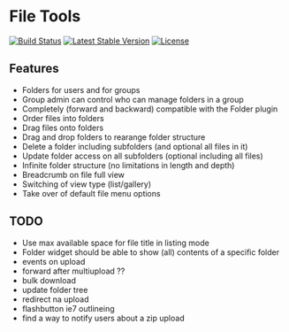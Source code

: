 File Tools
===============

[![Build Status](https://scrutinizer-ci.com/g/ColdTrick/file_tools/badges/build.png?b=master)](https://scrutinizer-ci.com/g/ColdTrick/file_tools/build-status/master)
[![Latest Stable Version](https://poser.pugx.org/coldtrick/file_tools/v/stable.svg)](https://packagist.org/packages/coldtrick/file_tools)
[![License](https://poser.pugx.org/coldtrick/file_tools/license.svg)](https://packagist.org/packages/coldtrick/file_tools)

Features
---------------

- Folders for users and for groups
- Group admin can control who can manage folders in a group
- Completely (forward and backward) compatible with the Folder plugin
- Order files into folders
- Drag files onto folders
- Drag and drop folders to rearange folder structure
- Delete a folder including subfolders (and optional all files in it)
- Update folder access on all subfolders (optional including all files) 
- Infinite folder structure (no limitations in length and depth)
- Breadcrumb on file full view
- Switching of view type (list/gallery)
- Take over of default file menu options

TODO
---------------

- Use max available space for file title in listing mode
- Folder widget should be able to show (all) contents of a specific folder
- events on upload
- forward after multiupload ??
- bulk download
- update folder tree
- redirect na upload
- flashbutton ie7 outlineing
- find a way to notify users about a zip upload